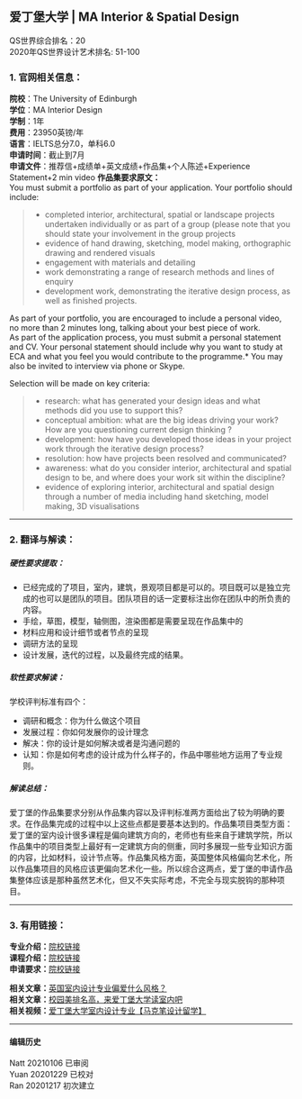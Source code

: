 ## 爱丁堡大学 | MA Interior & Spatial Design

QS世界综合排名：20  
2020年QS世界设计艺术排名: 51-100  

### 1. 官网相关信息：

**院校**：The University of Edinburgh  
**学位**：MA Interior Design  
**学制**：1年  
**费用**：23950英镑/年  
**语言**：IELTS总分7.0，单科6.0  
**申请时间**：截止到7月  
**申请文件**：推荐信+成绩单+英文成绩+作品集+个人陈述+Experience Statement+2 min video
**作品集要求原文：**  
You must submit a portfolio as part of your application. Your portfolio should include:
> - completed interior, architectural, spatial or landscape projects undertaken individually or as part of a group (please note that you should state your involvement in the group projects  
> - evidence of hand drawing, sketching, model making, orthographic drawing and rendered  visuals  
> - engagement with materials and detailing  
> - work demonstrating a range of research methods and lines of enquiry  
> - development work, demonstrating the iterative design process, as well as finished  projects.

As part of your portfolio, you are encouraged to include a personal video, no more than 2 minutes long, talking about your best piece of work.  
As part of the application process, you must submit a personal statement and CV. Your personal statement should include why you want to study at ECA and what you feel you would contribute to the programme.* You may also be invited to interview via phone or Skype.  

Selection will be made on key criteria:
> - research: what has generated your design ideas and what methods did you use to support this?  
> - conceptual ambition: what are the big ideas driving your work? How are you questioning current design thinking ?  
> - development: how have you developed those ideas in your project work through the iterative design process?  
> - resolution: how have projects been resolved and communicated?  
> - awareness: what do you consider interior, architectural and spatial design to be, and where does your work sit within the discipline?  
> - evidence of exploring interior, architectural and spatial design through a number of media including hand sketching, model making, 3D visualisations  


---


### 2. 翻译与解读：

##### 硬性要求提取：
- 已经完成的了项目，室内，建筑，景观项目都是可以的。项目既可以是独立完成的也可以是团队的项目。团队项目的话一定要标注出你在团队中的所负责的内容。  
- 手绘，草图，模型，轴侧图，渲染图都是需要呈现在作品集中的  
- 材料应用和设计细节或者节点的呈现  
- 调研方法的呈现  
- 设计发展，迭代的过程，以及最终完成的结果。  


##### 软性要求解读：
学校评判标准有四个：  

- 调研和概念：你为什么做这个项目  
- 发展过程：你如何发展你的设计理念  
- 解决：你的设计是如何解决或者是沟通问题的  
- 认知：你是如何考虑的设计成为什么样子的，作品中哪些地方运用了专业规则。  

##### 解读总结：
爱丁堡的作品集要求分别从作品集内容以及评判标准两方面给出了较为明确的要求。在作品集完成的过程中以上这些点都是要基本达到的。作品集项目类型方面：爱丁堡的室内设计很多课程是偏向建筑方向的，老师也有些来自于建筑学院，所以作品集中的项目类型上最好有一定建筑方向的侧重，同时多展现一些专业知识方面的内容，比如材料，设计节点等。作品集风格方面，英国整体风格偏向艺术化，所以作品集项目的风格应该更偏向艺术化一些。所以综合这两点，爱丁堡的申请作品集整体应该是那种虽然艺术化，但又不失实际考虑，不完全与现实脱钩的那种项目。

---


### 3. 有用链接：

**专业介绍：**[院校链接](https://www.ed.ac.uk/studying/postgraduate/degrees/index.php?r=site/view&id=737/)  
**课程介绍：**[院校链接](http://www.drps.ed.ac.uk/17-18/dpt/ptmartinde1f.htm)  
**申请要求：**[院校链接](https://www.ed.ac.uk/studying/postgraduate/degrees/index.php?r=site/view&id=737)  

**相关文章：**[英国室内设计专业偏爱什么风格？](http://www.makebi.net/32984.html)  
**相关文章：**[校园美排名高，来爱丁堡大学读室内吧](http://www.makebi.net/26708.html)      
**相关视频：**[爱丁堡大学室内设计专业【马克笔设计留学】](https://www.bilibili.com/video/av22923284)  



---


#### 编辑历史
Natt 20210106 已审阅  
Yuan 20201229 已校对  
Ran 20201217 初次建立  
